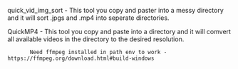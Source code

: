 quick_vid_img_sort - This tool you copy and paster into a messy directory and it will sort .jpgs
                     and .mp4 into seperate directories.


QuickMP4 - This tool you copy and paste into a directory and it will comvert all available 
           videos in the directory to the desired resolution.
           
           Need ffmpeg installed in path env to work - https://ffmpeg.org/download.html#build-windows
